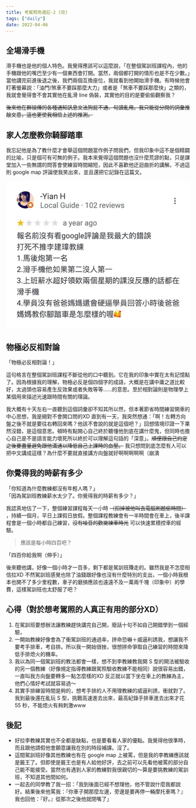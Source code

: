 ```yaml
---
title: 考駕照奇遇記-2 (完)
tags: ["daily"]
date: 2022-04-06
---
```


## 全場滑手機
滑手機也是他的個人特色。我覺得應該可以這麼說，「在整個駕訓班課程內，他的手機跟他的嘴巴至少有一個東西會打開。當然，兩個都打開的情形也是不在少數。」當他講完前進後退之後，我們兩個互換座位，我就看到他開始滑手機。有時候他會盯著螢幕説：「油門/煞車不要踩那麼大力」或者是「煞車不要踩那麼快」之類的，我就會覺得會不會其實他在亂滑 line 偽裝，其實他的目的是要偷偷觀察我？  

~~後來他在群組傳的各種通知訊息文法狗屁不通、句讀亂用。我只能從分開的詞彙推敲文意，這也更使我相信上述的推測。~~
## 家人怎麼教你騎腳踏車
我忘記他是為了教什麼才會舉這個問題當作例子問我們，但我印象中這不是個精闢的比喻，只是個可有可無的例子。我本來覺得這個問題也沒什麼荒謬的點，只是課堂加入一些無謂的問答會使練習時間縮短，因此不喜歡他迂迴曲折的講解。不過這則 google map 評論使我笑出來，並且還把它記錄在這篇文。  

![demo](1.jpg)

## 物極必反相對論
「物極必反相對論！」  

這句格言在整個駕訓班課程不斷從他的口中聽到。它在我的印象中實在太有記憶點了。因為根據我的理解，物極必反是個四個字的成語，大概是在講中庸之道比較好，太過頭也容易產生反效果或者失敗等等......的意思。至於相對論則是物理學上某個用來描述光速跟時間有關的理論。

我大概有十天左右一直聽到這個詞彙卻不知其所以然，但本著節省時間練習開車的中心思想，我是絕對不會開口問的XD 直到有一天，我突然想通：「啊！左轉方向盤之後不就是要往右轉回來嗎？他該不會說的就是這個吧？」回想情境印證一下果然沒錯，是這個意思。頓時有點開心自己終於聽懂他到底在講什麼鬼，但同時也擔心自己是不是語言能力壞死所以終於可以理解這句話的「深意」。~~順便跟自己約定之後要盡量避免跟他溝通以降低自己上課時的血壓。~~ 我只想問到底怎麼有人可以把中文講成這樣？為什麼不要就直接講方向盤就好啊啊啊啊啊（崩潰

## 你覺得我的時薪有多少
「你知道為什麼教練都沒有年輕人嗎？」  
「因為駕訓班教練薪水太少了。你覺得我的時薪有多少？」  

我認真地估了一下，整個練習課程每天一小時 ~~（扣掉被他叫去電腦刷題偷時間）~~ ，持續一個月，平日上課假日放假。整個課程教練會有一半時間會在車上，後半課程會是一個小時都自己練習，~~沒有噪音的歡樂練車時光~~ 可以快速累積控車的經驗。

> 應該是每小時四百吧？

「四百你給我啊（伸手）」

後來聽他講，好像一個小時才一百多，剩下都是駕訓班賺走的。雖然我是不怎麼相信拉XD 不然駕訓班感覺也除了油錢跟好像也沒有什麼特別的支出，一個小時我根本也開不了多少里程數，車子的磨損應該也遠遠不及一萬兩千塊（印象中）的學費，這樣駕訓班也太舒服了吧？

## 心得（對於想考駕照的人真正有用的部分XD）
1. 在駕訓班要想辦法讓教練趕快講完自己開，廢話十句不如自己開錯學到一個經驗，
2. 一開始教練好像會為了衝駕訓班的通過率，拼命恐嚇＋威逼利誘我，想讓我不要考手排車，考自排。所以我一開始很挫，很想拼命爭取自己練習的時間來降低手排熄火的機率。
3. 我以為同一個駕訓班的教法都會一樣，想不到李教練教我開 S 型的開法被驗收的另一個教練（好像規定指導教練跟駕照驗收教練不能相同）說很容易出錯，一直叫我方向盤要轉多一點怎麼樣的XD 反正就以當下坐在車上的教練為主，他們心情好考試就容易過～
4. 其實手排練習時間是夠的，想考手排的人不用理教練的威逼利誘，衝就對了。我到最後還在亂玩 S 型，挑戰高速進去出來，最高紀錄手排車進去出來才花 55 秒，不能熄火有夠刺激www

## 後記
- 好拉李教練其實也不全都是缺點，也是要看看人家的優點。我覺得他很準時，而且跟他請假他會願意讓我在別的時段補課。沒了。
- 這間駕訓班好像其他教練也有在 google map 上被罵，但是我的李教練應該就是籤王了。但即使是籤王也是有人給他好評，去之前可以先看他被罵的部分自己能不能接受。當然也有遇到人家的教練對我很親切的～算是要挑教練的駕訓班，不知道其他間如何。
- 一起去的同學教了我一招：「我到後面已經不想理他，他不管說什麼我都說好。結果後來他罵我：『你車子開那麼左邊，旁邊是要再停一輛摩托車嗎？』我也回他：『好。』從那次之後他就閉嘴了」
